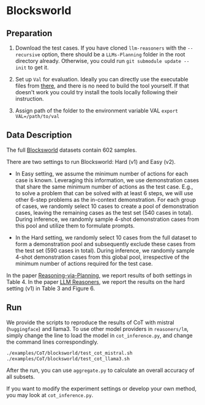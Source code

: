 # Blocksworld

## Preparation

1. Download the test cases. If you have cloned `llm-reasoners` with the `--recursive` option, there should be a `LLMs-Planning` folder in the root directory already. Otherwise, you could run `git submodule update --init` to get it.

2. Set up `Val` for evaluation. Ideally you can directly use the executable files from [there](https://github.com/karthikv792/LLMs-Planning/tree/34e6841f81ca7708f2f8b8241504bfe8a908e40b/planner_tools/VAL), and there is no need to build the tool yourself. If that doesn't work you could try install the tools locally following their instruction.

3. Assign path of the folder to the environment variable VAL `export VAL=/path/to/val`

## Data Description

The full [Blocksworld](https://arxiv.org/abs/2305.15771) datasets contain 602 samples.

There are two settings to run Blocksworld: Hard (v1) and Easy (v2).

- In Easy setting, we assume the minimum number of actions for each case is known. Leveraging this information, we use demonstration cases that share the same minimum number of actions as the test case. E.g., to solve a problem that can be solved with at least 6 steps, we will use other 6-step problems as the in-context demonstration. For each group of cases, we randomly select 10 cases to create a pool of demonstration cases, leaving the remaining cases as the test set (540 cases in total). During inference, we randomly sample 4-shot demonstration cases from this pool and utilize them to formulate prompts. 

- In the Hard setting, we randomly select 10 cases from the full dataset to form a demonstration pool and subsequently exclude these cases from the test set (590 cases in total). During inference, we randomly sample 4-shot demonstration cases from this global pool, irrespective of the minimum number of actions required for the test case.

In the paper [Reasoning-via-Planning](https://arxiv.org/pdf/2305.14992), we report results of both settings in Table 4. In the paper [LLM Reasoners](https://arxiv.org/abs/2404.05221), we report the results on the hard setting (v1) in Table 3 and Figure 6.

## Run

We provide the scripts to reproduce the results of CoT with mistral (`huggingface`) and llama3. To use other model providers in `reasoners/lm`, simply change the line to load the model in `cot_inference.py`, and change the command lines correspondingly.

```bash
./examples/CoT/blocksworld/test_cot_mistral.sh
./examples/CoT/blocksworld/test_cot_llama3.sh
```

After the run, you can use `aggregate.py` to calculate an overall accuracy of all subsets.

If you want to modify the experiment settings or develop your own method, you may look at `cot_inference.py`.